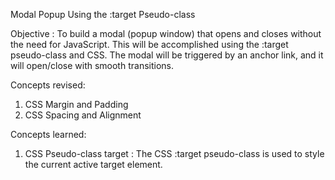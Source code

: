 Modal Popup Using the :target Pseudo-class

Objective : To build a modal (popup window) that opens and closes without the need for JavaScript. This will be accomplished using the :target pseudo-class and CSS. The modal will be triggered by an anchor link, and it will open/close with smooth transitions.

Concepts revised:

1. CSS Margin and Padding
2. CSS Spacing and Alignment

Concepts learned:

1. CSS Pseudo-class target : The CSS :target pseudo-class is used to style the current active target element.
